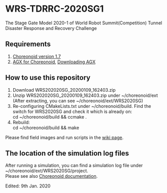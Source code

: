 # WRS-TDRRC-2020SG1
The Stage Gate Model 2020-1 of World Robot Summit(Competition) Tunnel Disaster Response and Recovery Challenge

## Requirements  

  1. [Choreonoid version 1.7](https://choreonoid.org/en/manuals/1.7/index.html)  
  2. [AGX for Choreonoid](https://choreonoid.org/en/manuals/latest/agxdynamics/index.html), [Downloading AGX](https://www.algoryx.se/download/?id=1887)  

## How to use this repository

  1. Download WRS202020SG_20200109_162403.zip  
  2. Unzip WRS202020SG_20200109_162403.zip under ~/choreonoid/ext (After extracting, you can see ~/choreonoid/ext/WRS2020SG)  
  3. Re-configuring CMakeLists.txt under ~/choreonoid/build. Find the switch for WRS2020SG and check it which is already on:  
      cd ~/choreonoid/build && ccmake .  
  4. Rebuild:  
      cd ~/choreonoid/build && make  

Please find field images and run scripts in the [wiki page](https://github.com/WRS-TDRRC/WRS-TDRRC-2020SG1/wiki).  

## The location of the simulation log files  
After running a simulation, you can find a simulation log file under ~/choreonoid/ext/WRS2020SG/project.  
Please see also [Choreonoid documentation](https://choreonoid.org/en/manuals/1.7/simulation/execution-and-playback.html).  

Edited: 9th Jan. 2020
